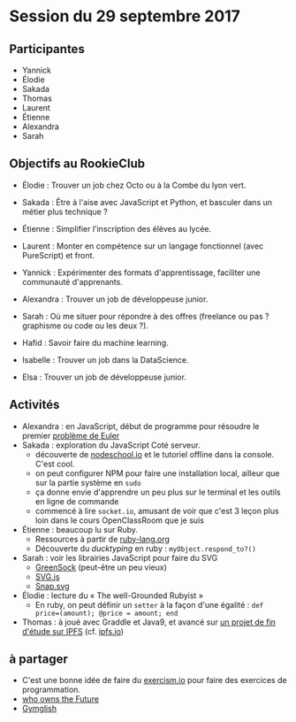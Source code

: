 # Session du 29 septembre 2017

## Participantes

- Yannick
- Élodie
- Sakada
- Thomas
- Laurent
- Étienne
- Alexandra
- Sarah


## Objectifs au RookieClub

- Élodie : Trouver un job chez Octo ou à la Combe du lyon vert.
- Sakada : Être à l'aise avec JavaScript et Python, et basculer dans un métier plus technique ?
- Étienne : Simplifier l'inscription des élèves au lycée.
- Laurent : Monter en compétence sur un langage fonctionnel (avec PureScript) et front.
- Yannick : Expérimenter des formats d'apprentissage, faciliter une communauté d'apprenants.
- Alexandra : Trouver un job de développeuse junior.
- Sarah : Où me situer pour répondre à des offres (freelance ou pas ? graphisme ou code ou les deux ?).

- Hafid : Savoir faire du machine learning.
- Isabelle : Trouver un job dans la DataScience.
- Elsa : Trouver un job de développeuse junior.


## Activités

- Alexandra : en JavaScript, début de programme pour résoudre le premier [problème de Euler](https://projecteuler.net/)
- Sakada : exploration du JavaScript Coté serveur.
  - découverte de [nodeschool.io](http://nodeschool.io) et le tutoriel offline dans la console. C'est cool.
  - on peut configurer NPM pour faire une installation local, ailleur que sur la partie système en `sudo`
  - ça donne envie d'apprendre un peu plus sur le terminal et les outils en ligne de commande
  - commencé à lire `socket.io`, amusant de voir que c'est 3 leçon plus loin dans le cours OpenClassRoom que je suis
- Étienne : beaucoup lu sur Ruby.
  - Ressources à partir de [ruby-lang.org](https://www.ruby-lang.org)
  - Découverte du _ducktyping_ en ruby : `myObject.respond_to?()`
- Sarah : voir les librairies JavaScript pour faire du SVG
  - [GreenSock](https://greensock.com/) (peut-être un peu vieux)
  - [SVG.js](http://svgjs.com/)
  - [Snap.svg](http://snapsvg.io)
- Élodie : lecture du « The well-Grounded Rubyist »
  - En ruby, on peut définir un `setter` à la façon d'une égalité : `def price=(amount); @price = amount; end`
- Thomas : à joué avec Graddle et Java9, et avancé sur [un projet de fin d'étude sur IPFS](https://github.com/mahloun/ruby-ipfs-api) (cf. [ipfs.io](https://ipfs.io))


## à partager

- C'est une bonne idée de faire du [exercism.io](https://exercism.io) pour faire des exercices de programmation.
- [who owns the Future](https://en.wikipedia.org/wiki/Who_Owns_the_Future%3F)
- [Gymglish](https://www.gymglish.com/fr)

